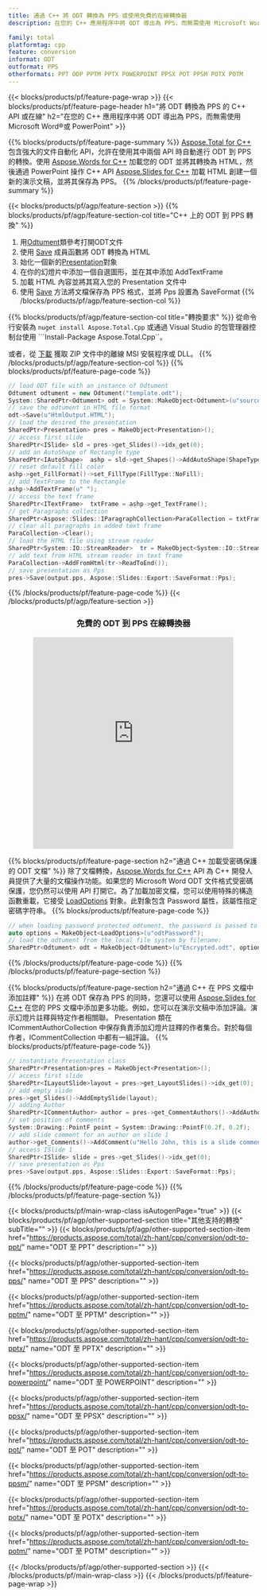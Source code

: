 ```yaml
---
title: 通過 C++ 將 ODT 轉換為 PPS 或使用免費的在線轉換器
description: 在您的 C++ 應用程序中將 ODT 導出為 PPS，而無需使用 Microsoft Word of PowerPoint 或在線。在集成代碼之前快速測試免費的 POT 到 CSV 在線轉換器。

family: total
platformtag: cpp
feature: conversion
informat: ODT
outformat: PPS
otherformats: PPT ODP PPTM PPTX POWERPOINT PPSX POT PPSM POTX POTM
---
```

{{< blocks/products/pf/feature-page-wrap >}}
{{< blocks/products/pf/feature-page-header h1="將 ODT 轉換為 PPS 的 C++ API 或在線" h2="在您的 C++ 應用程序中將 ODT 導出為 PPS，而無需使用 Microsoft Word&reg;或 PowerPoint" >}}

{{% blocks/products/pf/feature-page-summary %}}
[Aspose.Total for C++](https://products.aspose.com/total/cpp/) 包含強大的文件自動化 API，允許在使用其中兩個 API 時自動進行 ODT 到 PPS 的轉換。使用 [Aspose.Words for C++](https://products.aspose.com/words/cpp/) 加載您的 ODT 並將其轉換為 HTML，然後通過 PowerPoint 操作 C++ API [Aspose.Slides for C++](https://products.aspose.com/slides/cpp/) 加載 HTML 創建一個新的演示文稿，並將其保存為 PPS。 
{{% /blocks/products/pf/feature-page-summary  %}}

{{< blocks/products/pf/agp/feature-section >}}
{{% blocks/products/pf/agp/feature-section-col title="C++ 上的 ODT 到 PPS 轉換" %}}
1. 用[Odtument](https://reference.aspose.com/words/cpp/class/aspose.words.odtument)類參考打開ODT文件
2. 使用 [Save](https://reference.aspose.com/words/cpp/class/aspose.words.odtument#save_stdbasicostream_saveoptions) 成員函數將 ODT 轉換為 HTML
3. 始化一個新的[Presentation](https://reference.aspose.com/slides/cpp/class/aspose.slides.presentation)對象
4. 在你的幻燈片中添加一個自選圖形，並在其中添加 AddTextFrame
5. 加載 HTML 內容並將其寫入您的 Presentation 文件中
6. 使用 [Save](https://reference.aspose.com/slides/cpp/class/aspose.slides.presentation#afcd59ec697bf05c10f78c3869de2ec9e) 方法將文檔保存為 PPS 格式，並將 Pps 設置為 SaveFormat
{{% /blocks/products/pf/agp/feature-section-col %}}

{{% blocks/products/pf/agp/feature-section-col title="轉換要求" %}}
從命令行安裝為 ```nuget install Aspose.Total.Cpp``` 或通過 Visual Studio 的包管理器控制台使用 ```Install-Package Aspose.Total.Cpp``。

或者，從 [下載](https://releases.aspose.com/total/cpp) 獲取 ZIP 文件中的離線 MSI 安裝程序或 DLL。
{{% /blocks/products/pf/agp/feature-section-col %}}
{{% blocks/products/pf/feature-page-code %}}

```cpp
// load ODT file with an instance of Odtument
Odtument odtument = new Odtument("template.odt");
System::SharedPtr<Odtument> odt = System::MakeObject<Odtument>(u"sourceFile.odt");
// save the odtument in HTML file format
odt->Save(u"HtmlOutput.HTML");
// load the desired the presentation
SharedPtr<Presentation> pres = MakeObject<Presentation>();
// access first slide
SharedPtr<ISlide> sld = pres->get_Slides()->idx_get(0);
// add an AutoShape of Rectangle type
SharedPtr<IAutoShape>  ashp = sld->get_Shapes()->AddAutoShape(ShapeType::Rectangle, 10, 10, 700, 500);
// reset default fill color
ashp->get_FillFormat()->set_FillType(FillType::NoFill);
// add TextFrame to the Rectangle
ashp->AddTextFrame(u" ");
// access the text frame
SharedPtr<ITextFrame>  txtFrame = ashp->get_TextFrame();
// get Paragraphs collection
SharedPtr<Aspose::Slides::IParagraphCollection>ParaCollection = txtFrame->get_Paragraphs();
// clear all paragraphs in added text frame
ParaCollection->Clear();
// load the HTML file using stream reader
SharedPtr<System::IO::StreamReader>  tr = MakeObject<System::IO::StreamReader>(HtmlOutput.HTML);
// add text from HTML stream reader in text frame
ParaCollection->AddFromHtml(tr->ReadToEnd());
// save presentation as Pps
pres->Save(output.pps, Aspose::Slides::Export::SaveFormat::Pps);                  
```


{{% /blocks/products/pf/feature-page-code %}}
{{< /blocks/products/pf/agp/feature-section >}}

<div class="container-fluid agp-content bg-white aboutfile box-1 vh100 section nopbtm">
<div class=container>
<div class=row>
<div class="demobox tc col-md-12 padding-0" align="center">

<h3>免費的 ODT 到 PPS 在線轉換器</h3>

<iframe style="border: none; height: 426px;" scrolling="no" src="https://total-conversion-app-65z5r2lp.qa.k8s.dynabic.com/?to=pps&from=odt" id="child-iframe" width="80%"></iframe>

</div></div>
</div></div>

{{% blocks/products/pf/feature-page-section  h2="通過 C++ 加載受密碼保護的 ODT 文檔" %}}
除了文檔轉換，[Aspose.Words for C++](https://products.aspose.com/words/cpp/) API 為 C++ 開發人員提供了大量的文檔操作功能。如果您的 Microsoft Word ODT 文件格式受密碼保護，您仍然可以使用 API 打開它。為了加載加密文檔，您可以使用特殊的構造函數重載，它接受 [LoadOptions](https://reference.aspose.com/words/cpp/class/aspose.words.loading.load_options) 對象。此對象包含 Password 屬性，該屬性指定密碼字符串。
{{% blocks/products/pf/feature-page-code %}}

```cpp
// when loading password protected odtument, the password is passed to the odtument's constructor using a LoadOptions object.
auto options = MakeObject<LoadOptions>(u"odtPassword");
// load the odtument from the local file system by filename:
SharedPtr<Odtument> odt = MakeObject<Odtument>(u"Encrypted.odt", options);
```

{{% /blocks/products/pf/feature-page-code  %}}
{{% /blocks/products/pf/feature-page-section %}}

{{% blocks/products/pf/feature-page-section  h2="通過 C++ 在 PPS 文檔中添加註釋" %}}
在將 ODT 保存為 PPS 的同時，您還可以使用 [Aspose.Slides for C++](https://products.aspose.com/slides/cpp/) 在您的 PPS 文檔中添加更多功能。例如，您可以在演示文稿中添加評論。演示幻燈片註釋與特定作者相關聯。 Presentation 類在 ICommentAuthorCollection 中保存負責添加幻燈片註釋的作者集合。對於每個作者，ICommentCollection 中都有一組評論。
{{% blocks/products/pf/feature-page-code %}}

```cpp
// instantiate Presentation class
SharedPtr<Presentation>pres = MakeObject<Presentation>();
// access first slide
SharedPtr<ILayoutSlide>layout = pres->get_LayoutSlides()->idx_get(0);
// add empty slide
pres->get_Slides()->AddEmptySlide(layout);
// adding Author
SharedPtr<ICommentAuthor> author = pres->get_CommentAuthors()->AddAuthor(u"John Doe", u"MF");
// set position of comments
System::Drawing::PointF point = System::Drawing::PointF(0.2f, 0.2f);
// add slide comment for an author on slide 1
author->get_Comments()->AddComment(u"Hello John, this is a slide comment", pres->get_Slides()->idx_get(1), point, DateTime::get_Now());
// access ISlide 1
SharedPtr<ISlide> slide = pres->get_Slides()->idx_get(0);
// save presentation as Pps
pres->Save(output.pps, Aspose::Slides::Export::SaveFormat::Pps);  
```

{{% /blocks/products/pf/feature-page-code  %}}
{{% /blocks/products/pf/feature-page-section %}}

{{< blocks/products/pf/main-wrap-class isAutogenPage="true" >}}
{{< blocks/products/pf/agp/other-supported-section title="其他支持的轉換" subTitle="" >}}
{{< blocks/products/pf/agp/other-supported-section-item href="https://products.aspose.com/total/zh-hant/cpp/conversion/odt-to-ppt/" name="ODT 至 PPT" description="" >}}

{{< blocks/products/pf/agp/other-supported-section-item href="https://products.aspose.com/total/zh-hant/cpp/conversion/odt-to-pps/" name="ODT 至 PPS" description="" >}}

{{< blocks/products/pf/agp/other-supported-section-item href="https://products.aspose.com/total/zh-hant/cpp/conversion/odt-to-pptm/" name="ODT 至 PPTM" description="" >}}

{{< blocks/products/pf/agp/other-supported-section-item href="https://products.aspose.com/total/zh-hant/cpp/conversion/odt-to-pptx/" name="ODT 至 PPTX" description="" >}}

{{< blocks/products/pf/agp/other-supported-section-item href="https://products.aspose.com/total/zh-hant/cpp/conversion/odt-to-powerpoint/" name="ODT 至 POWERPOINT" description="" >}}

{{< blocks/products/pf/agp/other-supported-section-item href="https://products.aspose.com/total/zh-hant/cpp/conversion/odt-to-ppsx/" name="ODT 至 PPSX" description="" >}}

{{< blocks/products/pf/agp/other-supported-section-item href="https://products.aspose.com/total/zh-hant/cpp/conversion/odt-to-pot/" name="ODT 至 POT" description="" >}}

{{< blocks/products/pf/agp/other-supported-section-item href="https://products.aspose.com/total/zh-hant/cpp/conversion/odt-to-ppsm/" name="ODT 至 PPSM" description="" >}}

{{< blocks/products/pf/agp/other-supported-section-item href="https://products.aspose.com/total/zh-hant/cpp/conversion/odt-to-potx/" name="ODT 至 POTX" description="" >}}

{{< blocks/products/pf/agp/other-supported-section-item href="https://products.aspose.com/total/zh-hant/cpp/conversion/odt-to-potm/" name="ODT 至 POTM" description="" >}}


{{< /blocks/products/pf/agp/other-supported-section >}}
{{< /blocks/products/pf/main-wrap-class >}}
{{< /blocks/products/pf/feature-page-wrap >}}